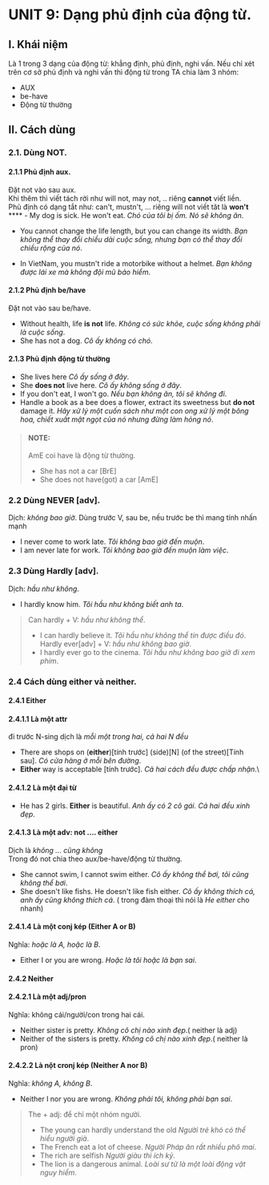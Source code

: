 # UNIT 9: Dạng phủ định của động từ.
## I. Khái niệm
Là 1 trong 3 dạng của động từ: khẳng định, phủ định, nghi vấn.
Nếu chỉ xét trên cơ sở phủ định và nghi vấn thì động từ trong TA chia làm 3 nhóm:
  - AUX
  - be-have
  - Động từ thường

## II. Cách dùng

### 2.1. Dùng NOT.
#### 2.1.1 Phủ định aux.
Đặt not vào sau aux.\
Khi thêm thì viết tách rời như will not, may not, .. riêng **cannot** viết liền.\
Phủ định có dạng tắt như: can't, mustn't, ... riêng will not viết tăt là **won't**
**** - My dog is sick. He won't eat. *Chó của tôi bị ốm. Nó sẽ không ăn*.
 - You cannot change the life length, but you can change its width. *Bạn không thể thay đổi chiều dài cuộc sống, nhưng bạn có thể thay đổi chiều rộng của nó*.
  
 - In VietNam, you mustn't ride a motorbike without a helmet. *Bạn không được lái xe mà không đội mũ bảo hiểm*.

#### 2.1.2 Phủ định be/have
Đặt not vào sau be/have.
 - Without health, life **is not** life. *Không có sức khỏe, cuộc sống không phải là cuộc sống*.
 - She has not a dog. *Cô ấy không có chó*.
  
#### 2.1.3 Phủ định động từ thường
  - She lives here *Cô ấy sống ở đây*.
  - She **does not** live here. *Cô ấy không sống ở đây*.
  - If you don't eat, I won't go. *Nếu bạn không ăn, tôi sẽ không đi*.
  - Handle a book as a bee does a flower, extract its sweetness but **do not** damage it. *Hãy xử lý một cuốn sách như một con ong xử lý một bông hoa, chiết xuất mật ngọt của nó nhưng đừng làm hỏng nó*.

> #### __NOTE__:
> AmE coi have là động từ thường.
>   - She has not a car [BrE]
>   - She does not have(got) a car [AmE]

### 2.2 Dùng NEVER [adv].
Dịch: *không bao giờ*.
Dùng trước V, sau be, nếu trước be thì mang tính nhấn mạnh

 - I never come to work late. *Tôi không bao giờ đến muộn*.
 - I am never late for work. *Tôi không bao giờ đến muộn làm việc*.

### 2.3 Dùng Hardly [adv].
Dịch: *hầu như không*.
 - I hardly know him. *Tôi hầu như không biết anh ta*.

> Can hardly + V: *hầu như không thể*.
> - I can hardly believe it. *Tôi hầu như không thể tin được điều đó*.
> Hardly ever[adv] + V: *hầu như không bao giờ*.
> - I hardly ever go to the cinema. *Tôi hầu như không bao giờ đi xem phim*.


### 2.4 Cách dùng either và neither.
#### 2.4.1 Either
#### 2.4.1.1 Là một attr 
đi trước N-sing dịch là *mỗi một trong hai, cả hai N đều*
 - There are shops on (**either**)[tính trước] (side)[N] (of the street)[Tính sau]. *Có cửa hàng ở mỗi bên đường*.
 - **Either** way is acceptable [tính trước]. *Cả hai cách đều được chấp nhận*.\

#### 2.4.1.2 Là một đại từ
 - He has 2 girls. **Either** is beautiful. *Anh ấy có 2 cô gái. Cả hai đều xinh đẹp*.

#### 2.4.1.3 Là một adv: not  .... either
Dịch là *không ... cũng không*\
Trong đó not chia theo aux/be-have/động từ thường.
 - She cannot swim, I cannot swim either. *Cô ấy không thể bơi, tôi cũng không thể bơi*.
 - She doesn't like fishs. He doesn't like fish either. *Cô ấy không thích cá, anh ấy cũng không thích cá*. ( trong đàm thoại thì nói là _He either_ cho nhanh)

#### 2.4.1.4 Là một conj kép (Either A or B)
Nghĩa: *hoặc là A, hoặc là B*.
 - Either I or you are wrong. *Hoặc là tôi hoặc là bạn sai*.

#### 2.4.2 Neither
#### 2.4.2.1 Là một adj/pron
Nghĩa: không cái/người/con trong hai cái.
 - Neither sister is pretty. *Không cô chị nào xinh đẹp*.( neither là adj)
 - Neither of the sisters is pretty. *Không cô chị nào xinh đẹp*.( neither là pron)

#### 2.4.2.2 Là nột cronj kép (Neither A nor B)
Nghĩa: *không A, không B*.
 - Neither I nor you are wrong. *Không phải tôi, không phải bạn sai*.

> 
> The + adj: để chỉ một nhóm người.
> - The young can hardly understand the old *Người trẻ khó có thể hiểu người già*.
> - The French eat a lot of cheese. *Người Pháp ăn rất nhiều phô mai*.
> - The rich are selfish *Người giàu thì ích kỷ*.
> - The lion is a dangerous animal. *Loài sư tử là một loài động vật nguy hiểm*.